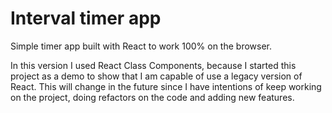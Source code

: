 # Interval timer app

Simple timer app built with React to work 100% on the browser.

In this version I used React Class Components, because I started this project as a demo to show that I am capable of use a legacy version of React. This will change in the future since I have intentions of keep working on the project, doing refactors on the code and adding new features.
